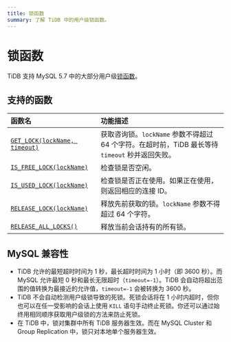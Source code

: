 ```yaml
---
title: 锁函数
summary: 了解 TiDB 中的用户级锁函数。
---
```


# 锁函数

TiDB 支持 MySQL 5.7 中的大部分用户级[锁函数](https://dev.mysql.com/doc/refman/5.7/en/locking-functions.html)。

## 支持的函数

| 函数名                                                                                                                 | 功能描述                                                           |
|:---------------------------------------------------------------------------------------------------------------------|:----------------------------------------------------------------------|
| [`GET_LOCK(lockName, timeout)`](https://dev.mysql.com/doc/refman/5.7/en/locking-functions.html#function_get-lock)    | 获取咨询锁。`lockName` 参数不得超过 64 个字符。在超时前，TiDB 最长等待 `timeout` 秒并返回失败。        |
| [`IS_FREE_LOCK(lockName)`](https://dev.mysql.com/doc/refman/5.7/en/locking-functions.html#function_is-free-lock) | 检查锁是否空闲。 |
| [`IS_USED_LOCK(lockName)`](https://dev.mysql.com/doc/refman/5.7/en/locking-functions.html#function_is-used-lock) | 检查锁是否正在使用。如果正在使用，则返回相应的连接 ID。 |
| [`RELEASE_LOCK(lockName)`](https://dev.mysql.com/doc/refman/5.7/en/locking-functions.html#function_release-lock)     | 释放先前获取的锁。`lockName` 参数不得超过 64 个字符。  |
| [`RELEASE_ALL_LOCKS()`](https://dev.mysql.com/doc/refman/5.7/en/locking-functions.html#function_release-all-locks)   | 释放当前会话持有的所有锁。                       |

## MySQL 兼容性

* TiDB 允许的最短超时时间为 1 秒，最长超时时间为 1 小时（即 3600 秒）。而 MySQL 允许最短 0 秒和最长无限超时（`timeout=-1`）。TiDB 会自动将超出范围的值转换为最接近的允许值，`timeout=-1` 会被转换为 3600 秒。
* TiDB 不会自动检测用户级锁导致的死锁。死锁会话将在 1 小时内超时，但你也可以在任一受影响的会话上使用 `KILL` 语句手动终止死锁。你还可以通过始终用相同顺序获取用户级锁的方法来防止死锁。
* 在 TiDB 中，锁对集群中所有 TiDB 服务器生效。而在 MySQL Cluster 和 Group Replication 中，锁只对本地单个服务器生效。
